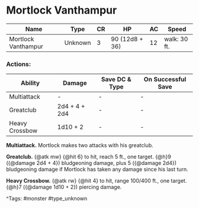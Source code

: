 # Mortlock Vanthampur

| Name | Type | CR | HP | AC | Speed |
|------|------|----|----|----|-------|
| Mortlock Vanthampur | Unknown | 3 | 90 (12d8 + 36) | 12 | walk: 30 ft. |

### Actions:

| Ability | Damage | Save DC & Type | On Successful Save |
|---------|--------|----------------|--------------------|
| Multiattack | - | - | - |
| Greatclub | 2d4 + 4 + 2d4 | - | - |
| Heavy Crossbow | 1d10 + 2 | - | - |


**Multiattack.** Mortlock makes two attacks with his greatclub.

**Greatclub.** {@atk mw} {@hit 6} to hit, reach 5 ft., one target. {@h}9 ({@damage 2d4 + 4}) bludgeoning damage, plus 5 ({@damage 2d4}) bludgeoning damage if Mortlock has taken any damage since his last turn.

**Heavy Crossbow.** {@atk rw} {@hit 4} to hit, range 100/400 ft., one target. {@h}7 ({@damage 1d10 + 2}) piercing damage.

^Tags: #monster #type_unknown
